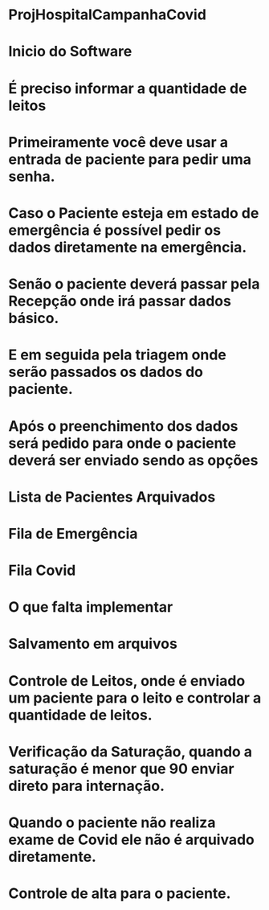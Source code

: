 # ProjHospitalCampanhaCovid

# Inicio do Software #
# É preciso informar a quantidade de leitos #
# Primeiramente você deve usar a entrada de paciente para pedir uma senha. #
# Caso o Paciente esteja em estado de emergência é possível pedir os dados diretamente na emergência. #
# Senão o paciente deverá passar pela Recepção onde irá passar dados básico. #
# E em seguida pela triagem onde serão passados os dados do paciente. #
# Após o preenchimento dos dados será pedido para onde o paciente deverá ser enviado sendo as opções #
# Lista de Pacientes Arquivados #
# Fila de Emergência #
# Fila Covid #

# O que falta implementar #

# Salvamento em arquivos #
# Controle de Leitos, onde é enviado um paciente para o leito e controlar a quantidade de leitos. #
# Verificação da Saturação, quando a saturação é menor que 90 enviar direto para internação. #
# Quando o paciente não realiza exame de Covid ele não é arquivado diretamente. #
# Controle de alta para o paciente. #
